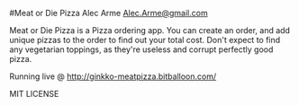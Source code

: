 #Meat or Die Pizza
Alec Arme
Alec.Arme@gmail.com

Meat or Die Pizza is a Pizza ordering app. You can create an order, and add unique pizzas to the order to find out your total cost.
Don't expect to find any vegetarian toppings, as they're useless and corrupt perfectly good pizza.


Running live @ http://ginkko-meatpizza.bitballoon.com/

MIT LICENSE
